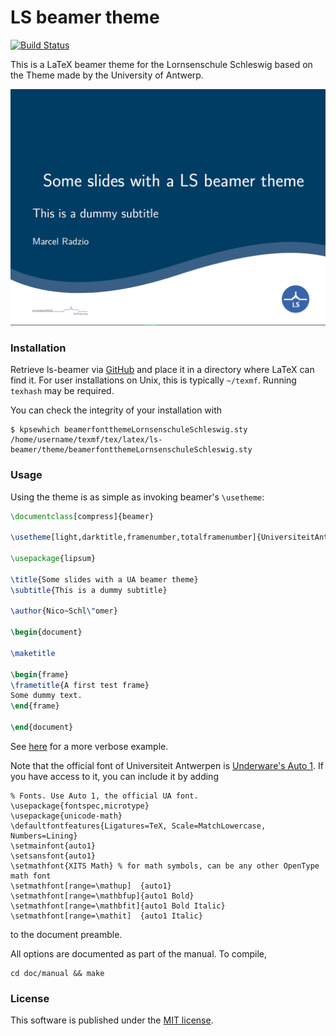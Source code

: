 # LS beamer theme

[![Build Status](https://travis-ci.org/MTRNord/ls-beamer.svg?branch=master)](https://travis-ci.org/MTRNord/ls-beamer)

This is a LaTeX beamer theme for the Lornsenschule Schleswig based on the Theme made by the University of Antwerp.

![dark title](/doc/manual/figures/dark-page1.png?raw=true "Optional Title")


### Installation
Retrieve ls-beamer via [GitHub](https://github.com/MTRNord/ls-beamer) and place
it in a directory where LaTeX can find it. For user installations on Unix, this is
typically `~/texmf`. Running `texhash` may be required.

You can check the integrity of your installation with
```
$ kpsewhich beamerfontthemeLornsenschuleSchleswig.sty
/home/username/texmf/tex/latex/ls-beamer/theme/beamerfontthemeLornsenschuleSchleswig.sty
```

### Usage

Using the theme is as simple as invoking beamer's `\usetheme`:
```latex
\documentclass[compress]{beamer}

\usetheme[light,darktitle,framenumber,totalframenumber]{UniversiteitAntwerpen}

\usepackage{lipsum}

\title{Some slides with a UA beamer theme}
\subtitle{This is a dummy subtitle}

\author{Nico~Schl\"omer}

\begin{document}

\maketitle

\begin{frame}
\frametitle{A first test frame}
Some dummy text.
\end{frame}

\end{document}
```
See
[here](/doc/example/uaBeamerExample.tex)
for a more verbose example.

Note that the official font of Universiteit Antwerpen is [Underware's Auto
1](https://www.fonts.com/font/underware/auto/1-package). If you have access to
it, you can include it by adding
```
% Fonts. Use Auto 1, the official UA font.
\usepackage{fontspec,microtype}
\usepackage{unicode-math}
\defaultfontfeatures{Ligatures=TeX, Scale=MatchLowercase, Numbers=Lining}
\setmainfont{auto1}
\setsansfont{auto1}
\setmathfont{XITS Math} % for math symbols, can be any other OpenType math font
\setmathfont[range=\mathup]  {auto1}
\setmathfont[range=\mathbfup]{auto1 Bold}
\setmathfont[range=\mathbfit]{auto1 Bold Italic}
\setmathfont[range=\mathit]  {auto1 Italic}
```
to the document preamble.

All options are documented as part of the manual. To compile,
```
cd doc/manual && make
```

### License

This software is published under the [MIT license](https://en.wikipedia.org/wiki/MIT_License).
